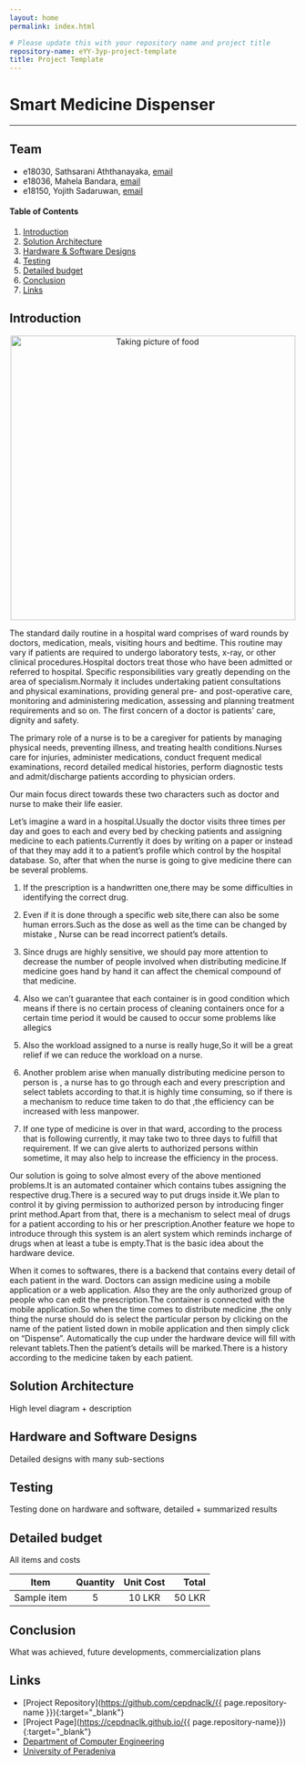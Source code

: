 ```yaml
---
layout: home
permalink: index.html

# Please update this with your repository name and project title
repository-name: eYY-3yp-project-template
title: Project Template
---
```


[comment]: # "This is the standard layout for the project, but you can clean this and use your own template"

# Smart Medicine Dispenser

---

## Team
-  e18030, Sathsarani Aththanayaka, [email](e18030@eng.pdn.ac.lk)
-  e18036, Mahela Bandara, [email](e18036@eng.pdn.ac.lk)
-  e18150, Yojith Sadaruwan, [email](e18150@eng.pdn.ac.lk)

<!-- Image (photo/drawing of the final hardware) should be here -->



#### Table of Contents
1. [Introduction](#introduction)
2. [Solution Architecture](#solution-architecture )
3. [Hardware & Software Designs](#hardware-and-software-designs)
4. [Testing](#testing)
5. [Detailed budget](#detailed-budget)
6. [Conclusion](#conclusion)
7. [Links](#links)

## Introduction

<p align="center">
  <img width="500" src="https://user-images.githubusercontent.com/73664068/198972028-0f39e90b-a9e1-41f7-8ffb-b7b43dda7966.png" alt="Taking picture of food">
</p>

The standard daily routine in a hospital ward comprises of ward rounds by doctors, medication, meals, visiting hours and bedtime. This routine may vary if patients are required to undergo laboratory tests, x-ray, or other clinical procedures.Hospital doctors treat those who have been admitted or referred to hospital. Specific responsibilities vary greatly depending on the area of specialism.Normaly it includes undertaking patient consultations and physical examinations, providing general pre- and post-operative care, monitoring and administering medication, assessing and planning treatment requirements and so on. The first concern of a doctor is patients' care, dignity and safety.

The primary role of a nurse is to be a caregiver for patients by managing physical needs, preventing illness, and treating health conditions.Nurses care for injuries, administer medications, conduct frequent medical examinations, record detailed medical histories, perform diagnostic tests and admit/discharge patients according to physician orders.

Our main focus direct towards these two characters such as doctor and nurse to make their life easier.

Let’s imagine a ward in a hospital.Usually the doctor visits three times per day and goes to each and every bed by checking patients and assigning medicine to each patients.Currently it does by writing on a paper or instead of that they may add it to a patient’s profile which control by the hospital database. So, after that when the nurse is going to give medicine there can be several problems.

1. If the prescription is a handwritten one,there may be some difficulties in identifying the correct drug.

2. Even if it is done through a specific web site,there can also be some human errors.Such as the dose as well as the time can be changed  by mistake , Nurse can be read incorrect patient’s details.

3. Since drugs are highly sensitive, we should pay more attention to decrease the number of people involved when distributing medicine.If medicine goes hand by hand it can affect the chemical compound of that medicine.

4. Also we can’t guarantee that each container is in good condition which means if there is no certain process of cleaning containers once for a certain time period it would be caused to occur some problems like allegics

5. Also the workload assigned to a nurse is really huge,So it will be a great relief if we can reduce the workload on a nurse.

6. Another problem arise when manually distributing medicine person to person is , a nurse has to go through each and every prescription and select tablets according to that.it is highly time consuming, so if there is a mechanism to reduce time taken to do that ,the efficiency can be increased with less manpower.

7. If one type of medicine is over in that ward, according to the process that is following currently, it may take two to three days to fulfill that requirement. If we can give alerts to authorized persons within sometime, it may also help to increase the efficiency in the process.

Our solution is going to solve almost every of the above mentioned problems.It is an automated container which contains tubes assigning the respective drug.There is a secured way to put drugs inside it.We plan to control it by giving permission to authorized person by introducing finger print method.Apart from that, there is a mechanism to select meal of drugs for a patient according to his or her prescription.Another feature we hope to introduce through this system is an alert system which reminds incharge of drugs when at least a tube is empty.That is the basic idea about the hardware device.

When it comes to softwares, there is a backend that contains every detail of each patient in the ward. Doctors can assign medicine using a mobile application or a web application. Also they are the only authorized group of people who can edit the prescription.The container is connected with the mobile application.So when the time comes to distribute medicine ,the only thing the nurse should do is select the particular person by clicking on the name of the patient listed down in mobile application and then simply click on “Dispense”. Automatically the cup under the hardware device will fill with relevant tablets.Then the patient’s details will be marked.There is a history according to the medicine taken by each patient.


## Solution Architecture

High level diagram + description

## Hardware and Software Designs

Detailed designs with many sub-sections

## Testing

Testing done on hardware and software, detailed + summarized results

## Detailed budget

All items and costs

| Item          | Quantity  | Unit Cost  | Total  |
| ------------- |:---------:|:----------:|-------:|
| Sample item   | 5         | 10 LKR     | 50 LKR |

## Conclusion

What was achieved, future developments, commercialization plans

## Links

- [Project Repository](https://github.com/cepdnaclk/{{ page.repository-name }}){:target="_blank"}
- [Project Page](https://cepdnaclk.github.io/{{ page.repository-name}}){:target="_blank"}
- [Department of Computer Engineering](http://www.ce.pdn.ac.lk/)
- [University of Peradeniya](https://eng.pdn.ac.lk/)

[//]: # (Please refer this to learn more about Markdown syntax)
[//]: # (https://github.com/adam-p/markdown-here/wiki/Markdown-Cheatsheet)
